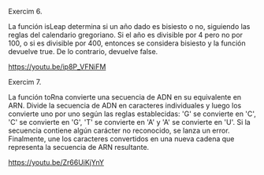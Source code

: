 Exercim 6.

La función isLeap determina si un año dado es bisiesto o no, siguiendo las reglas del calendario gregoriano. Si el año es divisible por 4 pero no por 100, o si es divisible por 400, entonces se considera bisiesto y la función devuelve true. De lo contrario, devuelve false.

https://youtu.be/ip8P_VFNiFM

Exercim 7.

La función toRna convierte una secuencia de ADN en su equivalente en ARN. Divide la secuencia de ADN en caracteres individuales y luego los convierte uno por uno según las reglas establecidas: 'G' se convierte en 'C', 'C' se convierte en 'G', 'T' se convierte en 'A' y 'A' se convierte en 'U'. Si la secuencia contiene algún carácter no reconocido, se lanza un error. Finalmente, une los caracteres convertidos en una nueva cadena que representa la secuencia de ARN resultante.

https://youtu.be/Zr66UiKjYnY